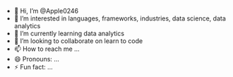 - 👋 Hi, I’m @Apple0246
- 👀 I’m interested in languages, frameworks, industries, data science, data analytics
- 🌱 I’m currently learning data analytics
- 💞️ I’m looking to collaborate on learn to code
- 📫 How to reach me ...
- 😄 Pronouns: ...
- ⚡ Fun fact: ...

<!---
Apple0246/Apple0246 is a ✨ special ✨ repository because its `README.md` (this file) appears on your GitHub profile.
You can click the Preview link to take a look at your changes.
--->
